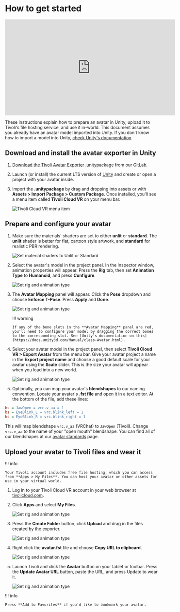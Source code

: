 # How to get started

<iframe width="560" height="315" src="https://www.youtube.com/embed/ywNXxd35Lzg" frameborder="0" allow="accelerometer; autoplay; encrypted-media; gyroscope; picture-in-picture" allowfullscreen></iframe>

These instructions explain how to prepare an avatar in Unity, upload it to Tivoli's file hosting service, and use it in-world. This document assumes you already have an avatar model imported into Unity. If you don't know how to import a model into Unity, [check Unity's documentation](https://docs.unity3d.com/Manual/HOWTO-importObject.html).

## Download and install the avatar exporter in Unity

1. [Download the Tivoli Avatar Exporter](https://git.tivolicloud.com/tivolicloud/get-started/-/releases) .unitypackage from our GitLab.

2. Launch (or install) the current LTS version of [Unity](https://unity3d.com/get-unity/download) and create or open a project with your avatar inside.

3. Import the **.unitypackage** by drag and dropping into assets or with **Assets > Import Package > Custom Package**. Once installed, you'll see a menu item called **Tivoli Cloud VR** on your menu bar.

    ![Tivoli Cloud VR menu item](get-started/tivoli-unity-exporter-1.jpg)

## Prepare and configure your avatar

1.  Make sure the materials' shaders are set to either **unlit** or **standard**. The **unlit** shader is better for flat, cartoon style artwork, and **standard** for realistic PBR rendering.

    ![Set material shaders to Unlit or Standard](get-started/tivoli-unity-exporter-2.jpg)

2.  Select the avatar's model in the project panel. In the Inspector window, animation properties will appear. Press the **Rig** tab, then set **Animation Type** to **Humanoid**, and press **Configure**.

    ![Set rig and animation type](get-started/tivoli-unity-exporter-4.jpg)

3.  The **Avatar Mapping** panel will appear. Click the **Pose** dropdown and choose **Enforce T-Pose**. Press **Apply** and **Done**.

    ![Set rig and animation type](get-started/tivoli-unity-exporter-5-b.jpg)

    !!! warning

        If any of the bone slots in the **Avatar Mapping** panel are red, you'll need to configure your model by dragging the correct bones to the corresponding slot. See [Unity's documentation on this](https://docs.unity3d.com/Manual/class-Avatar.html).

4.  Select your avatar model in the project panel, then select **Tivoli Cloud VR > Export Avatar** from the menu bar. Give your avatar project a name in the **Export project name** and choose a good default scale for your avatar using the **Scale** slider. This is the size your avatar will appear when you load into a new world.

    ![Set rig and animation type](get-started/tivoli-unity-exporter-6.jpg)

5.  Optionally, you can map your avatar's **blendshapes** to our naming convention. Locate your avatar's **.fst file** and open it in a text editor. At the bottom of the file, add these lines:

```ini
bs = JawOpen = vrc.v_aa = 1
bs = EyeBlink_L = vrc.blink_left = 1
bs = EyeBlink_R = vrc.blink_right = 1
```

This will map blendshape `vrc.v_aa` (VRChat) to `JawOpen` (Tivoli). Change `vrc.v_aa` to the name of your "open mouth" blendshape. You can find all of our blendshapes at our [avatar standards](avatar-standards.md) page.

## Upload your avatar to Tivoli files and wear it

!!! info

    Your Tivoli account includes free file hosting, which you can access from **Apps > My Files**. You can host your avatar or other assets for use in your virtual world.

1. Log in to your Tivoli Cloud VR account in your web browser at [tivolicloud.com](https://tivolicloud.com).

2. Click **Apps** and select **My Files**.

    ![Set rig and animation type](get-started/tivoli-unity-exporter-7.jpg)

3. Press the **Create Folder** button, click **Upload** and drag in the files created by the exporter.

    ![Set rig and animation type](get-started/tivoli-unity-exporter-8.jpg)

4. Right click the **avatar.fst** file and choose **Copy URL to clipboard**.

    ![Set rig and animation type](get-started/tivoli-unity-exporter-9.jpg)

5. Launch Tivoli and click the **Avatar** button on your tablet or toolbar. Press the **Update Avatar URL** button, paste the URL, and press Update to wear it.

    ![Set rig and animation type](get-started/tivoli-unity-exporter-10.jpg)

!!! info

    Press **Add to Favorites** if you'd like to bookmark your avatar.
